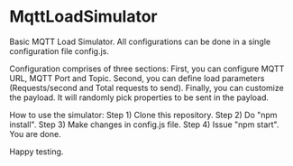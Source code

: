 # MqttLoadSimulator
Basic MQTT Load Simulator. All configurations can be done in a single configuration file config.js. 

Configuration comprises of three sections:
First, you can configure MQTT URL, MQTT Port and Topic.
Second, you can define load parameters (Requests/second and Total requests to send).
Finally, you can customize the payload. It will randomly pick properties to be sent in the payload.

How to use the simulator:
Step 1) Clone this repository.
Step 2) Do "npm install".
Step 3) Make changes in config.js file.
Step 4) Issue "npm start". You are done.

Happy testing.
